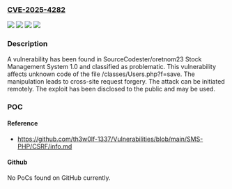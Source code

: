 ### [CVE-2025-4282](https://cve.mitre.org/cgi-bin/cvename.cgi?name=CVE-2025-4282)
![](https://img.shields.io/static/v1?label=Product&message=Stock%20Management%20System&color=blue)
![](https://img.shields.io/static/v1?label=Version&message=%3D%201.0%20&color=brighgreen)
![](https://img.shields.io/static/v1?label=Vulnerability&message=Cross-Site%20Request%20Forgery&color=brighgreen)
![](https://img.shields.io/static/v1?label=Vulnerability&message=Missing%20Authorization&color=brighgreen)

### Description

A vulnerability has been found in SourceCodester/oretnom23 Stock Management System 1.0 and classified as problematic. This vulnerability affects unknown code of the file /classes/Users.php?f=save. The manipulation leads to cross-site request forgery. The attack can be initiated remotely. The exploit has been disclosed to the public and may be used.

### POC

#### Reference
- https://github.com/th3w0lf-1337/Vulnerabilities/blob/main/SMS-PHP/CSRF/info.md

#### Github
No PoCs found on GitHub currently.

